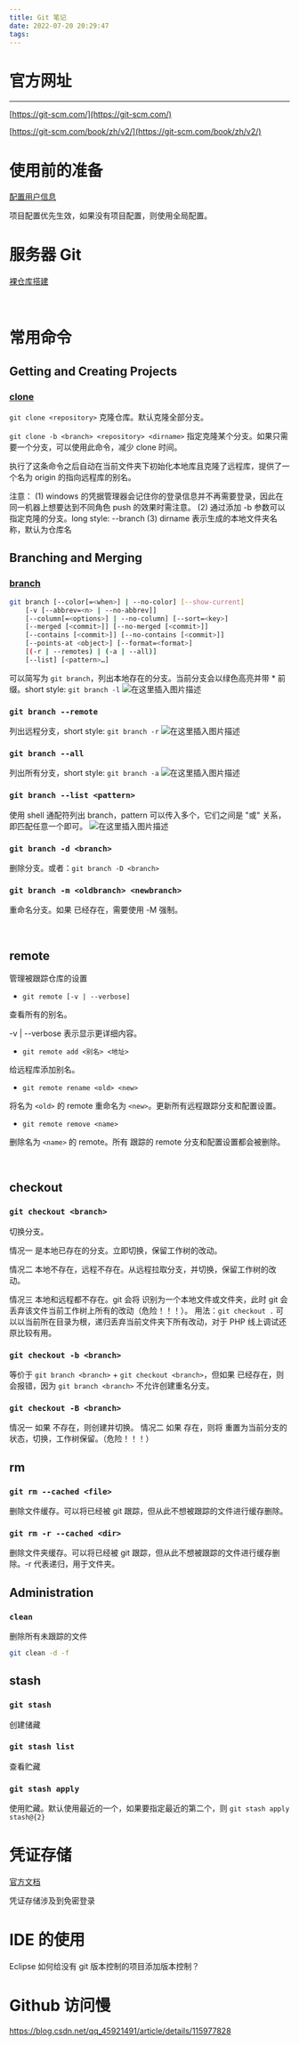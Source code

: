 ```yaml
---
title: Git 笔记
date: 2022-07-20 20:29:47
tags:
---
```

# 官方网址
---
[https://git-scm.com/](https://git-scm.com/)

[https://git-scm.com/book/zh/v2/](https://git-scm.com/book/zh/v2/)



# 使用前的准备
[配置用户信息](https://git-scm.com/book/zh/v2/%E8%B5%B7%E6%AD%A5-%E5%88%9D%E6%AC%A1%E8%BF%90%E8%A1%8C-Git-%E5%89%8D%E7%9A%84%E9%85%8D%E7%BD%AE)

项目配置优先生效，如果没有项目配置，则使用全局配置。


# 服务器 Git
[裸仓库搭建](https://git-scm.com/book/zh/v2/%E6%9C%8D%E5%8A%A1%E5%99%A8%E4%B8%8A%E7%9A%84-Git-%E5%9C%A8%E6%9C%8D%E5%8A%A1%E5%99%A8%E4%B8%8A%E6%90%AD%E5%BB%BA-Git)

&nbsp;
# 常用命令
## Getting and Creating Projects
### [clone](https://git-scm.com/docs/git-clone)

`git clone <repository>`
克隆仓库。默认克隆全部分支。


`git clone -b <branch> <repository> <dirname>`
指定克隆某个分支。如果只需要一个分支，可以使用此命令，减少 clone 时间。

执行了这条命令之后自动在当前文件夹下初始化本地库且克隆了远程库，提供了一个名为 origin 的指向远程库的别名。

注意：
(1) windows 的凭据管理器会记住你的登录信息并不再需要登录，因此在同一机器上想要达到不同角色 push 的效果时需注意。
(2) 通过添加 -b 参数可以指定克隆的分支。long style: --branch
(3) dirname 表示生成的本地文件夹名称，默认为仓库名



## Branching and Merging
### [branch](https://git-scm.com/docs/git-branch)
```bash
git branch [--color[=<when>] | --no-color] [--show-current]
	[-v [--abbrev=<n> | --no-abbrev]]
	[--column[=<options>] | --no-column] [--sort=<key>]
	[--merged [<commit>]] [--no-merged [<commit>]]
	[--contains [<commit>]] [--no-contains [<commit>]]
	[--points-at <object>] [--format=<format>]
	[(-r | --remotes) | (-a | --all)]
	[--list] [<pattern>…​]
```

可以简写为 `git branch`，列出本地存在的分支。当前分支会以绿色高亮并带 * 前缀。short style: `git branch -l`
![在这里插入图片描述](https://img-blog.csdnimg.cn/e62d35e42b064b82a88638d37e972731.png)
### `git branch --remote`
列出远程分支，short style: `git branch -r`
![在这里插入图片描述](https://img-blog.csdnimg.cn/7b4a04429ffd47eb9ba204c7adabdf67.png)
### `git branch --all`

列出所有分支，short style: `git branch -a`
![在这里插入图片描述](https://img-blog.csdnimg.cn/eed9d23a5e35469fbe35f83a2a1d9cbc.png)
### `git branch --list <pattern>`

使用 shell 通配符列出 branch，pattern 可以传入多个，它们之间是 "或" 关系，即匹配任意一个即可。
![在这里插入图片描述](https://img-blog.csdnimg.cn/64b84c70d2a1432ba931eaa2b92ba3b9.png)

### `git branch -d <branch>`
删除分支。或者：`git branch -D <branch>`


### `git branch -m <oldbranch> <newbranch>`
重命名分支。如果 <newbranch> 已经存在，需要使用 -M 强制。



&nbsp;
## remote
管理被跟踪仓库的设置

- `git remote [-v | --verbose]`

查看所有的别名。

-v | --verbose 表示显示更详细内容。




- `git remote add <别名> <地址>`

给远程库添加别名。

- `git remote rename <old> <new>`

将名为 `<old>`  的 remote 重命名为 `<new>`。更新所有远程跟踪分支和配置设置。


- `git remote remove <name>`

删除名为 `<name>` 的 remote。所有 跟踪的 remote 分支和配置设置都会被删除。


&nbsp;
## checkout
### `git checkout <branch>`
切换分支。

情况一 <branch> 是本地已存在的分支。立即切换，保留工作树的改动。

情况二 <branch> 本地不存在，远程不存在。从远程拉取分支，并切换，保留工作树的改动。

情况三 <branch> 本地和远程都不存在。git 会将 <branch> 识别为一个本地文件或文件夹，此时 git 会丢弃该文件当前工作树上所有的改动（危险！！！）。
用法：`git checkout .` 可以以当前所在目录为根，递归丢弃当前文件夹下所有改动，对于 PHP 线上调试还原比较有用。


### `git checkout -b <branch>`
等价于 `git branch <branch>` + `git checkout <branch>`，但如果 <branch> 已经存在，则会报错，因为 `git branch <branch>` 不允许创建重名分支。



### `git checkout -B <branch>`
情况一 如果 <branch> 不存在，则创建并切换。
情况二 如果 <branch> 存在，则将 <branch> 重置为当前分支的状态，切换，工作树保留。（危险！！！）



## rm
### `git rm --cached <file>`
删除文件缓存。可以将已经被 git 跟踪，但从此不想被跟踪的文件进行缓存删除。

### `git rm -r --cached <dir>`
删除文件夹缓存。可以将已经被 git 跟踪，但从此不想被跟踪的文件进行缓存删除。-r 代表递归，用于文件夹。


## Administration


### `clean`

删除所有未跟踪的文件
```bash
git clean -d -f
```

## stash
### `git stash`
创建储藏


### `git stash list`
查看贮藏

### `git stash apply`
使用贮藏。默认使用最近的一个，如果要指定最近的第二个，则 `git stash apply stash@{2}`


# 凭证存储
[官方文档](https://git-scm.com/book/zh/v2/Git-%E5%B7%A5%E5%85%B7-%E5%87%AD%E8%AF%81%E5%AD%98%E5%82%A8)

凭证存储涉及到免密登录

# IDE 的使用
Eclipse 如何给没有 git 版本控制的项目添加版本控制？


# Github 访问慢
https://blog.csdn.net/qq_45921491/article/details/115977828



